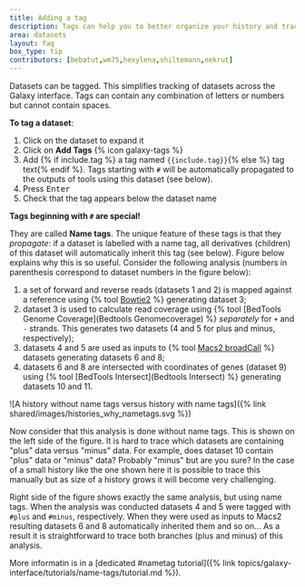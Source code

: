 ```yaml
---
title: Adding a tag
description: Tags can help you to better organize your history and track datasets.
area: datasets
layout: faq
box_type: tip
contributors: [bebatut,wm75,hexylena,shiltemann,nekrut]
---
```

Datasets can be tagged. This simplifies tracking of datasets across the Galaxy interface. Tags can contain any combination of letters or numbers but cannot contain spaces. 

**To tag a dataset**:
 
1. Click on the dataset to expand it
2. Click on **Add Tags** {% icon galaxy-tags %}
3. Add {% if include.tag %} a tag named `{{include.tag}}`{% else %} tag text{% endif %}. Tags starting with `#` will be automatically propagated to the outputs of tools using this dataset (see below).
4. Press <kbd>Enter</kbd>
5. Check that the tag appears below the dataset name

**Tags beginning with `#` are special!**

They are called **Name tags**. The unique feature of these tags is that they *propagate*: if a dataset is labelled with a name tag, all derivatives (children) of this dataset will automatically inherit this tag (see below). Figure below explains why this is so useful. Consider the following analysis (numbers in parenthesis correspond to dataset numbers in the figure below): 

1. a set of forward and reverse reads (datasets 1 and 2) is mapped against a reference using {% tool [Bowtie2](Bowtie2) %} generating dataset 3;
1. dataset 3 is used to calculate read coverage using {% tool [BedTools Genome Coverage](Bedtools Genomecoverage) %} *separately* for `+` and `-` strands. This generates two datasets (4 and 5 for plus and minus, respectively);
1. datasets 4 and 5 are used as inputs to {% tool [Macs2 broadCall](Macs2) %} datasets generating datasets 6 and 8;
1. datasets 6 and 8 are intersected with coordinates of genes (dataset 9) using {% tool [BedTools Intersect](Bedtools Intersect) %} generating datasets 10 and 11.

![A history without name tags versus history with name tags]({% link shared/images/histories_why_nametags.svg %})

Now consider that this analysis is done without name tags. This is shown on the left side of the figure. It is hard to trace which datasets are containing "plus" data versus "minus" data. For example, does dataset 10 contain "plus" data or "minus" data? Probably "minus" but are you sure? In the case of a small history like the one shown here it is possible to trace this manually but as size of a history grows it will become very challenging.

Right side of the figure shows exactly the same analysis, but using name tags. When the analysis was conducted datasets 4 and 5 were tagged with `#plus` and `#minus`, respectively. When they were used as inputs to Macs2 resulting datasets 6 and 8 automatically inherited them and so on... As a result it is straightforward to trace both branches (plus and minus) of this analysis. 

More informatin is in a [dedicated #nametag tutorial]({% link topics/galaxy-interface/tutorials/name-tags/tutorial.md %}).


<!-- Image is here = https://docs.google.com/drawings/d/1iiNsau6ddiE2MV9qMyekUq2mrpDHHcc02bXtcFEAnhY/edit?usp=sharing -->

